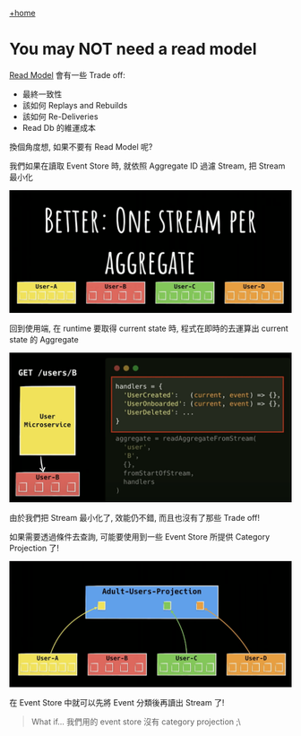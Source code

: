 [+home](+home)

# You may NOT need a read model
[Read Model](spaces/event-sourcing/read-model.md) 會有一些 Trade off:
- 最終一致性
- 該如何 Replays and Rebuilds
- 該如何 Re-Deliveries
- Read Db 的維運成本

換個角度想, 如果不要有 Read Model 呢?

我們如果在讀取 Event Store 時, 就依照 Aggregate ID 過濾 Stream, 把 Stream 最小化

![stream-per-aggregate](/spaces/event-sourcing/attachments/stream-per-aggregate.png)

回到使用端, 在 runtime 要取得 current state 時, 程式在即時的去運算出 current state 的 Aggregate

![aggregate-read-from-stream](/spaces/event-sourcing/attachments/aggregate-read-from-stream.png)

由於我們把 Stream 最小化了, 效能仍不錯, 而且也沒有了那些 Trade off!

如果需要透過條件去查詢, 可能要使用到一些 Event Store 所提供 Category Projection 了!

![aggregate-read-from-projection](/spaces/event-sourcing/attachments/aggregate-read-from-projection.png)

在 Event Store 中就可以先將 Event 分類後再讀出 Stream 了!

> What if... 我們用的 event store 沒有 category projection ;\